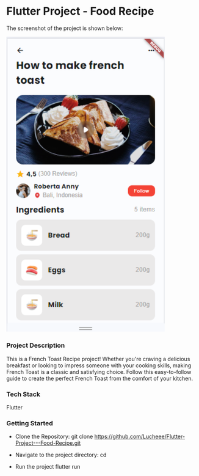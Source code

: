# Flutter Project - Food Recipe



The screenshot of the project is shown below:

<img width="415" alt="FoodRecipe" src="https://github.com/Lucheee/Flutter-Project---Food-Recipe/blob/master/foodrecipeapp/assets/images/Screenshot.PNG">


### Project Description

This is a French Toast Recipe project! Whether you're craving a delicious breakfast or looking to impress someone with your cooking skills, making French Toast is a classic and satisfying choice. Follow this easy-to-follow guide to create the perfect French Toast from the comfort of your kitchen.

### Tech Stack

Flutter

### Getting Started 

- Clone the Repository:
  git clone https://github.com/Lucheee/Flutter-Project---Food-Recipe.git

- Navigate to the project directory:
  cd 

- Run the project
  flutter run



